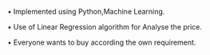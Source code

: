 •	Implemented using Python,Machine Learning.

• Use of Linear Regression algorithm for Analyse the price.

•	Everyone wants to buy according the own requirement.

